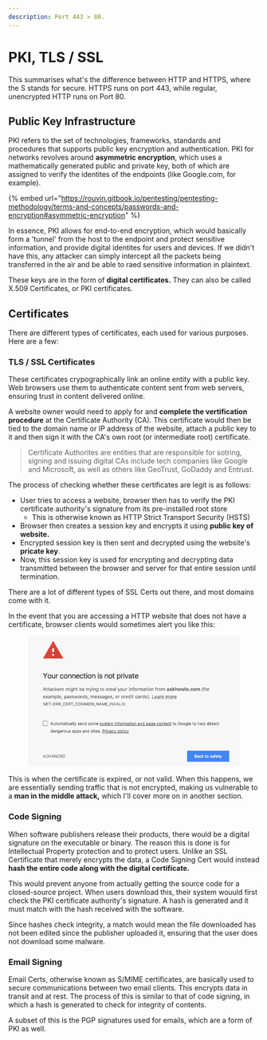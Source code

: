 ```yaml
---
description: Port 443 > 80.
---
```


# PKI, TLS / SSL

This summarises what's the difference between HTTP and HTTPS, where the S stands for secure. HTTPS runs on port 443, while regular, unencrypted HTTP runs on Port 80.

## Public Key Infrastructure

PKI refers to the set of technologies, frameworks, standards and procedures that supports public key encryption and authentication. PKI for networks revolves around **asymmetric encryption**, which uses a mathematically generated public and private key, both of which are assigned to verify the identites of the endpoints (like Google.com, for example).&#x20;

{% embed url="https://rouvin.gitbook.io/pentesting/pentesting-methodology/terms-and-concepts/passwords-and-encryption#asymmetric-encryption" %}

In essence, PKI allows for end-to-end encryption, which would basically form a 'tunnel' from the host to the endpoint and protect sensitive information, and provide digital identites for users and devices. If we didn't have this, any attacker can simply intercept all the packets being transferred in the air and be able to raed sensitive information in plaintext.

These keys are in the form of **digital certificates.** They can also be called X.509 Certificates, or PKI certificates.&#x20;

## Certificates

There are different types of certificates, each used for various purposes. Here are a few:

### TLS / SSL Certificates

These certificates crypographically link an online entity with a public key. Web browsers use them to authenticate content sent from web servers, ensuring trust in content delivered online.&#x20;

A website owner would need to apply for and **complete the vertification procedure** at the Certificate Authority (CA). This certificate would then be tied to the domain name or IP address of the website, attach a public key to it and then sign it with the CA's own root (or intermediate root) certificate.&#x20;

> Certificate Authorites are entities that are responsible for sotring, signing and issuing digital CAs include tech companies like Google and Microsoft, as well as others like GeoTrust, GoDaddy and Entrust.&#x20;

The process of checking whether these certificates are legit is as follows:

* User tries to access a website, browser then has to verify the PKI certificate authority's signature from its pre-installed root store
  * This is otherwise known as HTTP Strict Transport Security (HSTS)
* Browser then creates a session key and encrypts it using **public key of website.**&#x20;
* Encrypted session key is then sent and decrypted using the website's **pricate key**.&#x20;
* Now, this session key is used for encrypting and decrypting data transmitted between the browser and server for that entire session until termination.

There are a lot of different types of SSL Certs out there, and most domains come with it.&#x20;

In the event that you are accessing a HTTP website that does not have a certificate, browser clients would sometimes alert you like this:

<figure><img src="../../.gitbook/assets/image (163) (2).png" alt=""><figcaption></figcaption></figure>

This is when the certificate is expired, or not valid. When this happens, we are essentially sending traffic that is not encrypted, making us vulnerable to a **man in the middle attack,** which I'll cover more on in another section.&#x20;

### Code Signing

When software publishers release their products, there would be a digital signature on the executable or binary. The reason this is done is for Intellectual Property protection and to protect users. Unlike an SSL Certificate that merely encrypts the data, a Code Signing Cert would instead **hash the entire code along with the digital certificate.**

This would prevent anyone from actually getting the source code for a closed-source project. When users download this, their system wouuld first check the PKI certificate authority's signature. A hash is generated and it must match with the hash received with the software.&#x20;

Since hashes check integrity, a match would mean the file downloaded has not been edited since the publisher uploaded it, ensuring that the user does not download some malware.&#x20;

### Email Signing

Email Certs, otherwise known as S/MIME certificates, are basically used to secure communications between two email clients. This encrypts data in transit and at rest. The process of this is similar to that of code signing, in which a hash is generated to check for integrity of contents.&#x20;

A subset of this is the PGP signatures used for emails, which are a form of PKI as well.&#x20;
